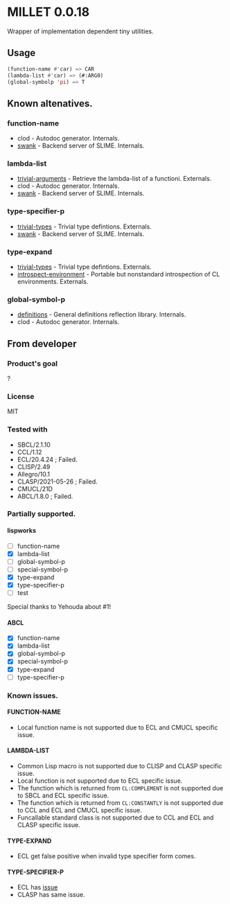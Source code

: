# MILLET 0.0.18
Wrapper of implementation dependent tiny utilities.

## Usage

```lisp
(function-name #'car) => CAR
(lambda-list #'car) => (#:ARG0)
(global-symbolp 'pi) => T
```

## Known altenatives.
### function-name
* clod - Autodoc generator. Internals.
* [swank](https://github.com/slime/slime) - Backend server of SLIME. Internals.

### lambda-list
* [trivial-arguments](https://github.com/Shinmera/trivial-arguments) - Retrieve the lambda-list of a functioni. Externals.
* clod - Autodoc generator. Internals.
* [swank](https://github.com/slime/slime) - Backend server of SLIME. Internals.

### type-specifier-p
* [trivial-types](https://github.com/m2ym/trivial-types) - Trivial type defintions. Externals.
* [swank](https://github.com/slime/slime) - Backend server of SLIME. Internals.

### type-expand
* [trivial-types](https://github.com/m2ym/trivial-types) - Trivial type defintions. Externals.
* [introspect-environment](https://github.com/Bike/introspect-environment) - Portable but nonstandard introspection of CL environments. Externals.

### global-symbol-p
* [definitions](https://github.com/Shinmera/definitions) - General definitions reflection library. Internals.
* clod - Autodoc generator. Internals.

## From developer
### Product's goal
?
### License
MIT

### Tested with
* SBCL/2.1.10
* CCL/1.12
* ECL/20.4.24 ; Failed.
* CLISP/2.49
* Allegro/10.1
* CLASP/2021-05-26 ; Failed.
* CMUCL/21D
* ABCL/1.8.0 ; Failed.

### Partially supported.
#### lispworks

- [ ] function-name
- [x] lambda-list
- [ ] global-symbol-p
- [ ] special-symbol-p
- [x] type-expand
- [x] type-specifier-p
- [ ] test

Special thanks to Yehouda about #1!

#### ABCL

- [x] function-name
- [x] lambda-list
- [x] global-symbol-p
- [x] special-symbol-p
- [x] type-expand
- [ ] type-specifier-p

### Known issues.
#### FUNCTION-NAME
* Local function name is not supported due to ECL and CMUCL specific issue.
#### LAMBDA-LIST
* Common Lisp macro is not supported due to CLISP and CLASP specific issue.
* Local function is not supported due to ECL specific issue.
* The function which is returned from `CL:COMPLEMENT` is not supported due to SBCL and ECL specific issue.
* The function which is returned from `CL:CONSTANTLY` is not supported due to CCL and ECL and CMUCL specific issue.
* Funcallable standard class is not supported due to CCL and ECL and CLASP specific issue.
#### TYPE-EXPAND
* ECL get false positive when invalid type specifier form comes.
#### TYPE-SPECIFIER-P
* ECL has [issue](https://gitlab.com/embeddable-common-lisp/ecl/-/issues/570)
* CLASP has same issue.
